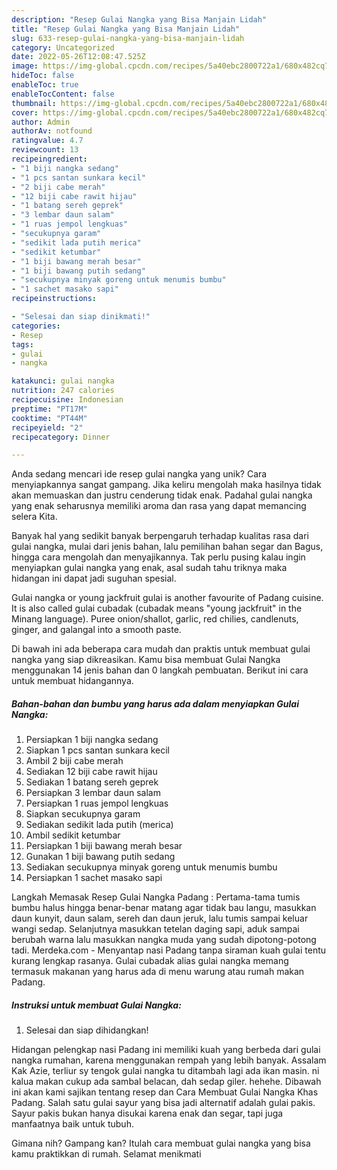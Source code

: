 ```yaml
---
description: "Resep Gulai Nangka yang Bisa Manjain Lidah"
title: "Resep Gulai Nangka yang Bisa Manjain Lidah"
slug: 633-resep-gulai-nangka-yang-bisa-manjain-lidah
category: Uncategorized
date: 2022-05-26T12:08:47.525Z
image: https://img-global.cpcdn.com/recipes/5a40ebc2800722a1/680x482cq70/gulai-nangka-foto-resep-utama.jpg
hideToc: false
enableToc: true
enableTocContent: false
thumbnail: https://img-global.cpcdn.com/recipes/5a40ebc2800722a1/680x482cq70/gulai-nangka-foto-resep-utama.jpg
cover: https://img-global.cpcdn.com/recipes/5a40ebc2800722a1/680x482cq70/gulai-nangka-foto-resep-utama.jpg
author: Admin
authorAv: notfound
ratingvalue: 4.7
reviewcount: 13
recipeingredient:
- "1 biji nangka sedang"
- "1 pcs santan sunkara kecil"
- "2 biji cabe merah"
- "12 biji cabe rawit hijau"
- "1 batang sereh geprek"
- "3 lembar daun salam"
- "1 ruas jempol lengkuas"
- "secukupnya garam"
- "sedikit lada putih merica"
- "sedikit ketumbar"
- "1 biji bawang merah besar"
- "1 biji bawang putih sedang"
- "secukupnya minyak goreng untuk menumis bumbu"
- "1 sachet masako sapi"
recipeinstructions:

- "Selesai dan siap dinikmati!"
categories:
- Resep
tags:
- gulai
- nangka

katakunci: gulai nangka 
nutrition: 247 calories
recipecuisine: Indonesian
preptime: "PT17M"
cooktime: "PT44M"
recipeyield: "2"
recipecategory: Dinner

---
```





Anda sedang mencari ide resep gulai nangka yang unik? Cara menyiapkannya sangat gampang. Jika keliru mengolah maka hasilnya tidak akan memuaskan dan justru cenderung tidak enak. Padahal gulai nangka yang enak seharusnya memiliki aroma dan rasa yang dapat memancing selera Kita.





Banyak hal yang sedikit banyak berpengaruh terhadap kualitas rasa dari gulai nangka, mulai dari jenis bahan, lalu pemilihan bahan segar dan Bagus, hingga cara mengolah dan menyajikannya. Tak perlu pusing kalau ingin menyiapkan gulai nangka yang enak,      asal sudah tahu triknya maka hidangan ini dapat jadi suguhan spesial.














Gulai nangka or young jackfruit gulai is another favourite of Padang cuisine. It is also called gulai cubadak (cubadak means &#34;young jackfruit&#34; in the Minang language). Puree onion/shallot, garlic, red chilies, candlenuts, ginger, and galangal into a smooth paste.






Di bawah ini ada beberapa cara mudah dan praktis untuk membuat gulai nangka yang siap dikreasikan. Kamu bisa membuat Gulai Nangka menggunakan 14 jenis bahan dan 0 langkah pembuatan. Berikut ini cara untuk membuat hidangannya.

<!--inarticleads1-->

##### Bahan-bahan dan bumbu yang harus ada dalam menyiapkan Gulai Nangka:

1. Persiapkan 1 biji nangka sedang
1. Siapkan 1 pcs santan sunkara kecil
1. Ambil 2 biji cabe merah
1. Sediakan 12 biji cabe rawit hijau
1. Sediakan 1 batang sereh geprek
1. Persiapkan 3 lembar daun salam
1. Persiapkan 1 ruas jempol lengkuas
1. Siapkan secukupnya garam
1. Sediakan sedikit lada putih (merica)
1. Ambil sedikit ketumbar
1. Persiapkan 1 biji bawang merah besar
1. Gunakan 1 biji bawang putih sedang
1. Sediakan secukupnya minyak goreng untuk menumis bumbu
1. Persiapkan 1 sachet masako sapi


Langkah Memasak Resep Gulai Nangka Padang : Pertama-tama tumis bumbu halus hingga benar-benar matang agar tidak bau langu, masukkan daun kunyit, daun salam, sereh dan daun jeruk, lalu tumis sampai keluar wangi sedap. Selanjutnya masukkan tetelan daging sapi, aduk sampai berubah warna lalu masukkan nangka muda yang sudah dipotong-potong tadi. Merdeka.com - Menyantap nasi Padang tanpa siraman kuah gulai tentu kurang lengkap rasanya. Gulai cubadak alias gulai nangka memang termasuk makanan yang harus ada di menu warung atau rumah makan Padang. 

<!--inarticleads2-->

##### Instruksi untuk membuat Gulai Nangka:


1. Selesai dan siap dihidangkan!

Hidangan pelengkap nasi Padang ini memiliki kuah yang berbeda dari gulai nangka rumahan, karena menggunakan rempah yang lebih banyak. Assalam Kak Azie, terliur sy tengok gulai nangka tu ditambah lagi ada ikan masin. ni kalua makan cukup ada sambal belacan, dah sedap giler. hehehe. Dibawah ini akan kami sajikan tentang resep dan Cara Membuat Gulai Nangka Khas Padang. Salah satu gulai sayur yang bisa jadi alternatif adalah gulai pakis. Sayur pakis bukan hanya disukai karena enak dan segar, tapi juga manfaatnya baik untuk tubuh. 

Gimana nih? Gampang kan? Itulah cara membuat gulai nangka yang bisa kamu praktikkan di rumah. Selamat menikmati
